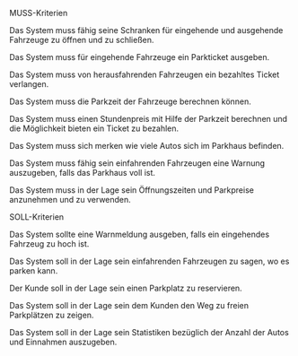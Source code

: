 MUSS-Kriterien

Das System muss fähig seine Schranken für eingehende und ausgehende Fahrzeuge zu öffnen und zu schließen.

Das System muss für eingehende Fahrzeuge ein Parkticket ausgeben.

Das System muss von herausfahrenden Fahrzeugen ein bezahltes Ticket verlangen.

Das System muss die Parkzeit der Fahrzeuge berechnen können.

Das System muss einen Stundenpreis mit Hilfe der Parkzeit berechnen und die Möglichkeit bieten ein Ticket zu bezahlen.

Das System muss sich merken wie viele Autos sich im Parkhaus befinden.

Das System muss fähig sein einfahrenden Fahrzeugen eine Warnung auszugeben, falls das Parkhaus voll ist.
 
Das System muss in der Lage sein Öffnungszeiten und Parkpreise anzunehmen und zu verwenden.


SOLL-Kriterien

Das System sollte eine Warnmeldung ausgeben, falls ein eingehendes Fahrzeug zu hoch ist.

Das System soll in der Lage sein einfahrenden Fahrzeugen zu sagen, wo es parken kann.

Der Kunde soll in der Lage sein einen Parkplatz zu reservieren.

Das System soll in der Lage sein dem Kunden den Weg zu freien Parkplätzen zu zeigen.

Das System soll in der Lage sein Statistiken bezüglich der Anzahl der Autos und Einnahmen auszugeben.
